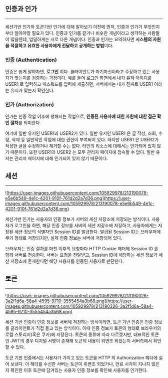 ## 인증과 인가

---

세션기반 인가와 토큰기반 인가에 대해 알아보기 이전에 먼저, 인증과 인가가 무엇인지 부터 알아야할 필요가 있다. 인증과 인가를 같거나 비슷한 개념이라고 생각하는 사람들이 많을텐데, 엄밀하게는 서로 다른 개념이다. 인증과 인가는 요약하자면 **시스템의 자원을 적절하고 유효한 사용자에게 전달하고 공개하는 방법**이다.

### **인증 (Authentication)**

인증은 쉽게 말하자면, **로그인** 이다. 클라이언트가 자기자신이라고 주장하고 있는 사용자가 맞는지를 검증하는 과정이다. 예를 들어 로그인 화면에서 내가 유저 아이디를 USER1 로 입력하고 패스워드를 입력해 제출하면, 서버에서는 내가 진짜로 USER1 이라는 유저가 맞는지 확인한다.

### **인가 (Authorization)**

인가는 인증 작업 이후에 행해지는 작업으로, **인증된 사용자에 대한 자원에 대한 접근 확인 절차**를 의미한다.

여기에 일반 유저인 USER1과 USER2가 있다. 일반 유저인 USER1 은 글 작성, 조회, 수정, 삭제 등 일반적인 작업에 대한 권한이 부여되어 있다. 하지만 USER1 은 USER2가 작성한 글을 수정하거나 제거할 수는 없다. 타인의 리소스에 대해서는 인가되어 있지 않기 때문이다. 또한 USER1과 USER2 는 모두 관리자 페이지에 접속할 수 없다. 일반 유저는 관리자 페이지에 대해 인가되어 있지 않기 때문이다.

 

## 세션

---

![https://user-images.githubusercontent.com/105929978/213190078-e5e6b549-4e1c-4201-910f-761d2d2a7d36.png](https://user-images.githubusercontent.com/105929978/213190078-e5e6b549-4e1c-4201-910f-761d2d2a7d36.png)

세션기반 인가는 사용자의 인증 정보가 서버의 세션 저장소에 저장되는 방식이다. 사용자가 로그인을 하면, 해당 인증 정보를 서버의 세션 저장소에 저장하고, 사용자에게는 저장된 세션 정보의 식별자인 Session ID를 발급한다. 발급된 Session ID는 브라우저에 쿠키 형태로 저장되지만, 실제 인증 정보는 서버에 저장되어 있다.

브라우저는 인증 절차를 마친 이후의 요청마다 HTTP Cookie 헤더에 Session ID 를 함께 서버로 전송한다. 서버는 요청을 전달받고, Session ID에 해당하는 세션 정보가 세션 저장소에 존재한다면 해당 사용자를 인증된 사용자로 판단한다.

## 토큰

---

![https://user-images.githubusercontent.com/105929978/213190326-3a2f1d6a-58a4-4595-9710-3555454a3b68.png](https://user-images.githubusercontent.com/105929978/213190326-3a2f1d6a-58a4-4595-9710-3555454a3b68.png)

세션 기반 인증이 인증 정보를 서버에 저장하는 방식이라면, 토큰 기반 인증은 인증 정보를 클라이언트가 직접 들고 있는 방식이다. 이때 인증 정보가 토큰의 형태로 브라우저의 로컬 스토리지(혹은 쿠키)에 저장된다. 토큰의 종류에 따라 다르겠지만, 대표적인 토큰인 JWT의 경우 디지털 서명이 존재해 토큰의 내용이 위변조 되었는지 서버측에서 확인할 수 있다.

토큰 기반 인증에서는 사용자가 가지고 있는 토큰을 HTTP 의 Authorization 헤더에 실어 보낸다. 이 헤더를 수신한 서버는 토큰이 위변조 되었거나, 만료 시각이 지나지 않은지 확인한 이후 토큰에 담겨있는 사용자 인증 정보를 확인해 사용자를 인가한다.

